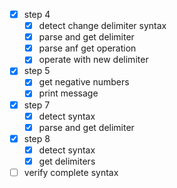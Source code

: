 - [x] step 4
    - [x] detect change delimiter syntax
    - [x] parse and get delimiter
    - [x] parse anf get operation
    - [x] operate with new delimiter
- [x] step 5
    - [x] get negative numbers
    - [x] print message
- [x] step 7
    - [x] detect syntax
    - [x] parse and get delimiter
- [x] step 8
    - [x] detect syntax
    - [x] get delimiters
- [ ] verify complete syntax
